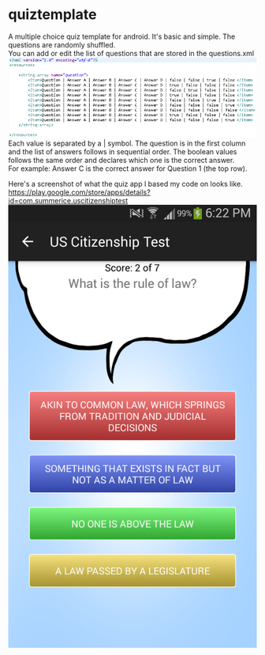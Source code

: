 # quiztemplate
A multiple choice quiz template for android. It's basic and simple. The questions are randomly shuffled.
<br/>
You can add or edit the list of questions that are stored in the questions.xml
<br/>
<img src="https://raw.githubusercontent.com/dontcomplain/quiztemplate/master/questionsxml.PNG" />
<br/>
Each value is separated by a | symbol. The question is in the first column and the list of answers follows in sequential order. The boolean values follows the same order and declares which one is the correct answer.
<br />
For example: Answer C is the correct answer for Question 1 (the top row).

Here's a screenshot of what the quiz app I based my code on looks like.
<br/>
https://play.google.com/store/apps/details?id=com.summerice.uscitizenshiptest
<br/>
<img src="https://raw.githubusercontent.com/dontcomplain/quiztemplate/master/screenshot.png" />
<br/>
